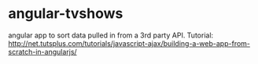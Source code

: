 angular-tvshows
===============

angular app to sort data pulled in from a 3rd party API. Tutorial: http://net.tutsplus.com/tutorials/javascript-ajax/building-a-web-app-from-scratch-in-angularjs/
